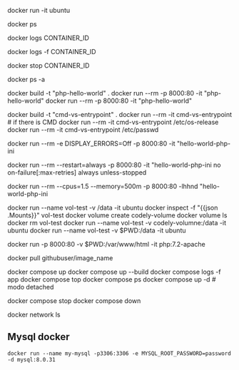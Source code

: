 docker run -it ubuntu

docker ps

docker logs CONTAINER_ID

docker logs -f CONTAINER_ID

docker stop CONTAINER_ID

docker ps -a


docker build -t "php-hello-world" .
docker run --rm -p 8000:80 -it "php-hello-world"
docker run --rm -p 8000:80 -it "php-hello-world"


docker build -t "cmd-vs-entrypoint" .
docker run --rm -it cmd-vs-entrypoint # if there is CMD
docker run --rm -it cmd-vs-entrypoint /etc/os-release
docker run --rm -it cmd-vs-entrypoint /etc/passwd


docker run --rm -e DISPLAY_ERRORS=Off -p 8000:80 -it "hello-world-php-ini


docker run --rm --restart=always -p 8000:80 -it "hello-world-php-ini
no
on-failure[:max-retries]
always
unless-stopped


docker run --rm --cpus=1.5 --memory=500m -p 8000:80 -lhhnd "hello-world-php-ini


docker run --name vol-test -v /data -it ubuntu
docker inspect -f "{{json .Mounts}}" vol-test
docker volume create codely-volume
docker volume ls
docker rm vol-test
docker run --name vol-test -v codely-volumne:/data -it ubuntu
docker run --name vol-test -v $PWD:/data -it ubuntu

docker run -p 8000:80 -v $PWD:/var/www/html -it php:7.2-apache

docker pull githubuser/image_name


docker compose up
docker compose up --build
docker compose logs -f app
docker compose top
docker compose ps
docker compose up -d # modo detached

docker compose stop
docker compose down

docker network ls


## Mysql docker
```
docker run --name my-mysql -p3306:3306 -e MYSQL_ROOT_PASSWORD=password -d mysql:8.0.31
```
